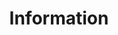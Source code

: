 ---
widget: collection
headless: true
active: true
weight: 10
title: Information
content:
  filters:
    folders:
      - post        # ← postsを情報源にする（後述の「news」に変えることも可）
    count: 12       # 表示件数
  sort_by: "date"
  sort_ascending: false
design:
  view: compact     # タイトル＋日付の簡易リスト
  columns: "1"
---